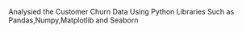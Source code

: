 Analysied the Customer Churn Data Using Python Libraries Such as Pandas,Numpy,Matplotlib and Seaborn
